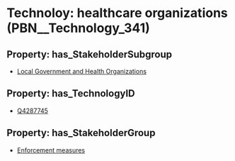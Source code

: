 # Technoloy: __healthcare organizations__ (PBN__Technology_341)

## Property: has_StakeholderSubgroup

* [Local Government and Health Organizations](PBN__TechSubgroup_98)

## Property: has_TechnologyID

* [Q4287745](Q4287745)

## Property: has_StakeholderGroup

* [Enforcement measures](PBN__TechGroup_7)

